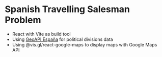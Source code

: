 # Spanish Travelling Salesman Problem

- React with Vite as build tool
- Using [GeoAPI España](https://geoapi.es/inicio) for political divisions data
- Using @vis.gl/react-google-maps to display maps with Google Maps API
